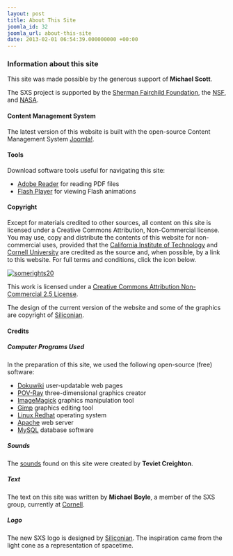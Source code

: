 ```yaml
---
layout: post
title: About This Site
joomla_id: 32
joomla_url: about-this-site
date: 2013-02-01 06:54:39.000000000 +00:00
---
```

<h3>Information about this site</h3>
<p>This site was made possible by the generous support of <strong>Michael Scott</strong>.</p>
<p>The SXS project is supported by the <a href="https://en.wikipedia.org/wiki/Sherman_Fairchild_Foundation" target="_blank" title="Sherman Fairchild Foundation">Sherman Fairchild Foundation</a>, the <a href="http://www.nsf.gov/" target="_blank" title="NSF">NSF</a>, and <a href="http://www.nasa.gov/" target="_blank" title="NASA">NASA</a>.</p>
<h4>Content Management System</h4>
<p>The latest version of this website is built with the open-source Content Management System <a href="http://www.joomla.org/" target="_blank" title="Joomla!">Joomla!</a>.</p>
<h4>Tools</h4>
<p>Download software tools useful for navigating this site:</p>
<ul>
<li><a href="http://www.adobe.com/products/acrobat/readstep2.html" target="_blank">Adobe Reader</a> for reading PDF files</li>
<li><a href="http://www.macromedia.com/software/flashplayer/" target="_blank">Flash Player</a> for viewing Flash animations</li>
</ul>
<h4>Copyright</h4>
<p>Except for materials credited to other sources, all content on this site is licensed under a Creative Commons Attribution, Non-Commercial license. You may use, copy and distribute the contents of this website for non-commercial uses, provided that the <a href="http://www.caltech.edu/" target="_blank" title="California Institute of Technology">California Institute of Technology</a> and <a href="http://www.cornell.edu" target="_blank" title="Cornell University">Cornell University</a> are credited as the source and, when possible, by a link to this website. For full terms and conditions, click the icon below.</p>
<p><a href="https://creativecommons.org/licenses/by-nc/2.5/" target="_blank" title="Some Rights Reserved"><img alt="somerights20" src="/assets/images/icons/somerights20.png" /></a></p>
<p>This work is licensed under a <a href="http://creativecommons.org/licenses/by-nc/2.5/" target="_blank" rel="license">Creative Commons Attribution Non-Commercial 2.5 License</a>.</p>
<p>The design of the current version of the website and some of the graphics are copyright of <a href="http://www.siliconian.com" target="_blank" title="Siliconian">Siliconian</a>.</p>
<h4>Credits</h4>
<h5>Computer Programs Used</h5>
<p>In the preparation of this site, we used the following open-source (free) software:</p>
<ul>
<li><a href="http://wiki.splitbrain.org/wiki:dokuwiki" target="_blank">Dokuwiki</a> user-updatable web pages</li>
<li><a href="http://www.povray.org/" target="_blank">POV-Ray</a> three-dimensional graphics creator</li>
<li><a href="http://www.imagemagick.org/script/index.php" target="_blank">ImageMagick</a> graphics manipulation tool</li>
<li><a href="http://www.gimp.org/" target="_blank">Gimp</a> graphics editing tool</li>
<li><a href="http://www.redhat.com/" target="_blank">Linux Redhat</a> operating system</li>
<li><a href="http://www.apache.org/" target="_blank">Apache</a> web server</li>
<li><a href="http://www.mysql.com/" target="_blank">MySQL</a> database software</li>
</ul>
<h5>Sounds</h5>
<p>The <a href="index.php?Itemid=238" title="sounds">sounds</a> found on this site were created by <strong>Teviet Creighton</strong>.</p>
<h5>Text</h5>
<p>The text on this site was written by <strong>Michael Boyle</strong>, a member of the SXS group, currently at <a href="http://astro.cornell.edu/" target="_blank" title="Cornell Astronomy">Cornell</a>.</p>
<h5>Logo</h5>
<p>The new SXS logo is designed by <a href="http://www.siliconian.com" target="_blank" title="Siliconian">Siliconian</a>. The inspiration came from the light cone as a representation of spacetime.</p>
